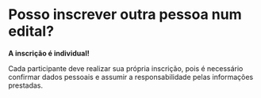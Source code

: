 # Posso inscrever outra pessoa num edital?

**A inscrição é individual!** 

Cada participante deve realizar sua própria inscrição, pois é necessário confirmar dados pessoais e assumir a responsabilidade pelas informações prestadas.